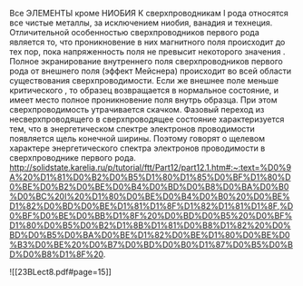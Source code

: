 Все ЭЛЕМЕНТЫ кроме НИОБИЯ
К сверхпроводникам I рода относятся все чистые металлы, за исключением ниобия, ванадия и технеция. Отличительной особенностью сверхпроводников первого рода является то, что проникновение в них магнитного поля происходит до тех пор, пока напряженность поля не превысит некоторого значения . Полное экранирование внутреннего поля сверхпроводников первого рода от внешнего поля (эффект Мейснера) происходит во всей области существования сверхпроводимости. Если же внешнее поле меньше критического , то образец возвращается в нормальное состояние, и имеет место полное проникновение поля внутрь образца. При этом сверхпроводимость утрачивается скачком. Фазовый переход из несверхпроводящего в сверхпроводящее состояние характеризуется тем, что в энергетическом спектре электронов проводимости появляется щель конечной ширины. Поэтому говорят о щелевом характере энергетического спектра электронов проводимости в сверхпроводнике первого рода. 
http://solidstate.karelia.ru/p/tutorial/ftt/Part12/part12.1.htm#:~:text=%D0%9A%20%D1%81%D0%B2%D0%B5%D1%80%D1%85%D0%BF%D1%80%D0%BE%D0%B2%D0%BE%D0%B4%D0%BD%D0%B8%D0%BA%D0%B0%D0%BC%20I%20%D1%80%D0%BE%D0%B4%D0%B0%20%D0%BE%D1%82%D0%BD%D0%BE%D1%81%D1%8F%D1%82%D1%81%D1%8F,%D0%BF%D0%BE%D0%BB%D1%8F%20%D0%BD%D0%B5%20%D0%BF%D1%80%D0%B5%D0%B2%D1%8B%D1%81%D0%B8%D1%82%20%D0%BD%D0%B5%D0%BA%D0%BE%D1%82%D0%BE%D1%80%D0%BE%D0%B3%D0%BE%20%D0%B7%D0%BD%D0%B0%D1%87%D0%B5%D0%BD%D0%B8%D1%8F%20.

![[23BLect8.pdf#page=15]]


